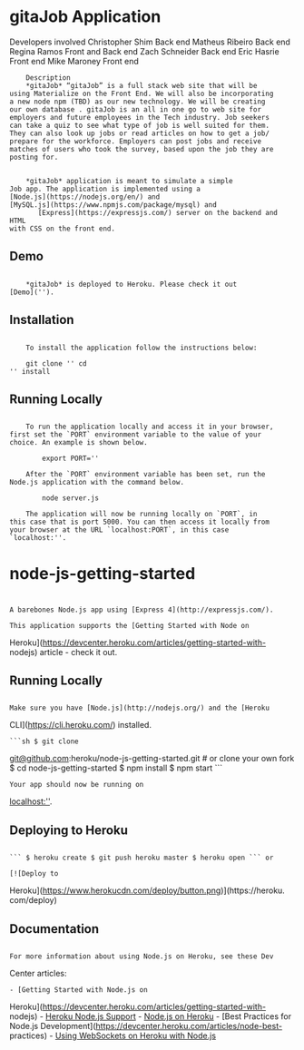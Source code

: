 #         gitaJob Application        
Developers involved
Christopher Shim Back end
Matheus Ribeiro Back end
Regina Ramos Front and Back end
Zach Schneider Back end
Eric Hasrie Front end
Mike Maroney Front end

        

        Description
		*gitaJob* “gitaJob” is a full stack web site that will be
	using Materialize on the Front End. We will also be incorporating
	a new node npm (TBD) as our new technology. We will be creating
	our own database . gitaJob is an all in one go to web site for
	employers and future employees in the Tech industry. Job seekers
	can take a quiz to see what type of job is well suited for them.
	They can also look up jobs or read articles on how to get a job/
	prepare for the workforce. Employers can post jobs and receive
	matches of users who took the survey, based upon the job they are
	posting for.
    

		*gitaJob* application is meant to simulate a simple
	Job app. The application is implemented using a
	[Node.js](https://nodejs.org/en/) and
	[MySQL.js](https://www.npmjs.com/package/mysql) and
           [Express](https://expressjs.com/) server on the backend and HTML
	with CSS on the front end.


##         Demo
## 
		*gitaJob* is deployed to Heroku. Please check it out
	[Demo]('').

##         Installation
## 
		To install the application follow the instructions below:

		git clone '' cd
	'' install

##         Running Locally
## 
		To run the application locally and access it in your browser,
	first set the `PORT` environment variable to the value of your
	choice. An example is shown below.

			export PORT=''

		After the `PORT` environment variable has been set, run the
	Node.js application with the command below.

			node server.js

		The application will now be running locally on `PORT`, in
	this case that is port 5000. You can then access it locally from
	your browser at the URL `localhost:PORT`, in this case
	`localhost:''.





#     node-js-getting-started
# 
	A barebones Node.js app using [Express 4](http://expressjs.com/).

	This application supports the [Getting Started with Node on
Heroku](https://devcenter.heroku.com/articles/getting-started-with-
nodejs) article - check it out.

##     Running Locally
## 
	Make sure you have [Node.js](http://nodejs.org/) and the [Heroku
CLI](https://cli.heroku.com/) installed.

	```sh $ git clone
git@github.com:heroku/node-js-getting-started.git # or clone your own
fork $ cd node-js-getting-started $ npm install $ npm start ```

	Your app should now be running on
[localhost:''](http://localhost:''/).

##     Deploying to Heroku
## 
	``` $ heroku create $ git push heroku master $ heroku open ``` or

	[![Deploy to
Heroku](https://www.herokucdn.com/deploy/button.png)](https://heroku.
com/deploy)

##     Documentation
## 
	For more information about using Node.js on Heroku, see these Dev
Center articles:

	- [Getting Started with Node.js on
Heroku](https://devcenter.heroku.com/articles/getting-started-with-
nodejs) - [Heroku Node.js
Support](https://devcenter.heroku.com/articles/nodejs-support) -
[Node.js on Heroku](https://devcenter.heroku.com/categories/nodejs) -
[Best Practices for Node.js
Development](https://devcenter.heroku.com/articles/node-best-
practices) - [Using WebSockets on Heroku with
Node.js](https://devcenter.heroku.com/articles/node-websockets)



